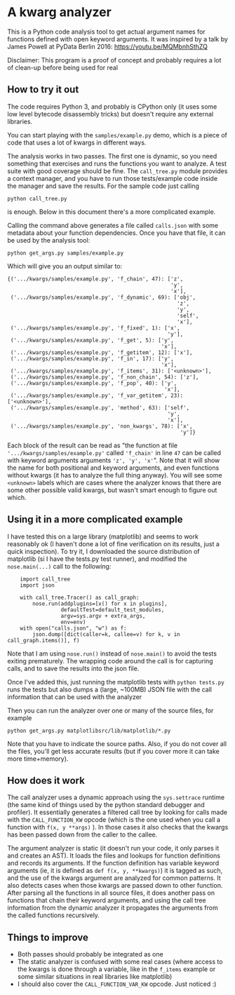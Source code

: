 # A kwarg analyzer

This is a Python code analysis tool to get actual argument names for functions defined with
open keyword arguments. It was inspired by a talk by James Powell at PyData Berlin 2016: https://youtu.be/MQMbnhSthZQ

Disclaimer: This program is a proof of concept and probably requires a lot of clean-up before
being used for real

## How to try it out

The code requires Python 3, and probably is CPython only (it uses some low level bytecode
disassembly tricks) but doesn't require any external libraries.

You can start playing with the `samples/example.py` demo, which is a piece of code that uses
a lot of kwargs in different ways.

The analysis works in two passes. The first one is dynamic, so you need something that exercises
and runs the functions you want to analyze. A test suite with good coverage should be fine. The
`call_tree.py` module provides a context manager, and you have to run those tests/example code
inside the manager and save the results. For the sample code just calling

```
python call_tree.py
```

is enough. Below in this document there's a more complicated example.

Calling the command above generates a file called `calls.json` with some metadata about your
function dependencies. Once you have that file, it can be used by the analysis tool:

```
python get_args.py samples/example.py
```

Which will give you an output similar to:

```
{('.../kwargs/samples/example.py', 'f_chain', 47): ['z',
                                                    'y',
                                                    'x'],
 ('.../kwargs/samples/example.py', 'f_dynamic', 69): ['obj',
                                                      'z',
                                                      'y',
                                                      'self',
                                                      'x'],
 ('.../kwargs/samples/example.py', 'f_fixed', 1): ['x',
                                                   'y'],
 ('.../kwargs/samples/example.py', 'f_get', 5): ['y',
                                                 'x'],
 ('.../kwargs/samples/example.py', 'f_getitem', 12): ['x'],
 ('.../kwargs/samples/example.py', 'f_in', 17): ['y',
                                                 'x'],
 ('.../kwargs/samples/example.py', 'f_items', 31): ['<unknown>'],
 ('.../kwargs/samples/example.py', 'f_non_chain', 54): ['z'],
 ('.../kwargs/samples/example.py', 'f_pop', 40): ['y',
                                                  'x'],
 ('.../kwargs/samples/example.py', 'f_var_getitem', 23): ['<unknown>'],
 ('.../kwargs/samples/example.py', 'method', 63): ['self',
                                                   'y',
                                                   'x'],
 ('.../kwargs/samples/example.py', 'non_kwargs', 78): ['x',
                                                       'y']}
```

Each block of the result can be read as "the function at file `'.../kwargs/samples/example.py'`
called `'f_chain'` in line `47` can be called with keyword arguments arguments `'z', 'y', 'x'`".
Note that it will show the name for both positional and keyword arguments, and even functions
without kwargs (it has to analyze the full thing anyway). You will see some `<unknown>` labels which
are cases where the analyzer knows that there are some other possible valid kwargs, but wasn't smart
enough to figure out which.

## Using it in a more complicated example

I have tested this on a large library (matplotlib) and seems to work reasonably ok (I haven't
done a lot of fine verification on its results, just a quick inspection). To try it, I downloaded
the source distribution of matplotlib (si I have the tests.py test runner), and modified the
`nose.main(...)` call to the following:

```
    import call_tree
    import json

    with call_tree.Tracer() as call_graph:
        nose.run(addplugins=[x() for x in plugins],
                 defaultTest=default_test_modules,
                 argv=sys.argv + extra_args,
                 env=env)
    with open("calls.json", "w") as f:
        json.dump([dict(caller=k, callee=v) for k, v in call_graph.items()], f)
```

Note that I am using `nose.run()` instead of `nose.main()` to avoid the tests exiting prematurely.
The wrapping code around the call is for capturing calls, and to save the results into the json
file.

Once I've added this, just running the matplotlib tests with `python tests.py` runs the tests but
also dumps a (large, ~100MB) JSON file with the call information that can be used with the analyzer

Then you can run the analyzer over one or many of the source files, for example

```
python get_args.py matplotlibsrc/lib/matplotlib/*.py
```

Note that you have to indicate the source paths. Also, if you do not cover all the files, you'll
get less accurate results (but if you cover more it can take more time+memory).

## How does it work

The call analyzer uses a dynamic approach using the `sys.settrace` runtime (the same kind of
things used by the python standard debugger and profiler). It essentially generates a filtered
call tree by looking for calls made with the `CALL_FUNCTION_KW` opcode (which is the one used when
you call a function with `f(x, y **args)` ). In those cases it also checks that the kwargs has
been passed down from the caller to the callee.

The argument analyzer is static (it doesn't run your code, it only parses it and creates an AST).
It loads the files and lookups for function definitions and records its arguments. If the function
definition has variable keyword arguments (ie, it is defined as `def f(x, y, **kwargs)`) it is
tagged as such, and the use of the kwargs argument are analyzed for common patterns. It also
detects cases when those kwargs are passed down to other function. After parsing all the functions
in all source files, it does another pass on functions that chain their keyword arguments, and
using the call tree information from the dynamic analyzer it propagates the arguments from the
called functions recursively.

## Things to improve

* Both passes should probably be integrated as one
* The static analyzer is confused with some real cases (where access to the kwargs is done through
a variable, like in the `f_items` example or some similar situations in real libraries like
matplotlib)
* I should also cover the `CALL_FUNCTION_VAR_KW` opcode. Just noticed :)
